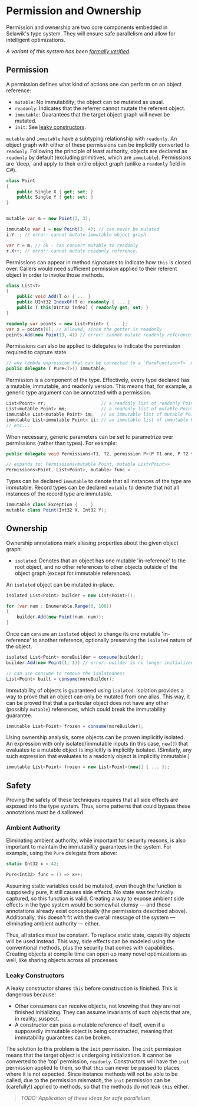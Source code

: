 # Permission and Ownership
Permission and ownership are two core components embedded in Selawik's type system. They will ensure safe parallelism and allow for intelligent optimizations.  

*A variant of this system has been [formally verified](https://www.microsoft.com/en-us/research/publication/uniqueness-and-reference-immutability-for-safe-parallelism).*

## Permission
A permission defines what kind of actions one can perform on an object reference:
- `mutable`: No immutability; the object can be mutated as usual.
- `readonly`: Indicates that the referrer cannot mutate the referent object.
- `immutable`: Guarantees that the target object graph will never be mutated.
- `init`: See [leaky constructors](#leaky-constructors).

`mutable` and `immutable` have a subtyping relationship with `readonly`. An object graph with either of these permissions can be implicitly converted to `readonly`. Following the principle of least authority, objects are declared as `readonly` by default (excluding primitives, which are `immutable`). Permissions are 'deep,' and apply to their entire object graph (unlike a `readonly` field in C#).

```cs
class Point
{
    public Single X { get; set; }
    public Single Y { get; set; }
}


mutable var m = new Point(3, 3);

immutable var i = new Point(3, 4); // can never be mutated
i.Y--; // error: cannot mutate immutable object graph.

var r = m; // ok - can convert mutable to readonly
r.X++; // error: cannot mutate readonly reference.
```

Permissions can appear in method signatures to indicate how `this` is closed over. Callers would need sufficient permission applied to their referent object in order to invoke those methods.

```cs
class List<T>
{
    public void Add(T o) { ... }
    public UInt32 IndexOf(T o) readonly { ... }
    public T this[UInt32 index] { readonly get; set; }
}

readonly var points = new List<Point> { ... };
var x = points[0]; // allowed, since the getter is readonly
points.Add(new Point(3, 4)) // error: cannot mutate readonly reference.
```

Permissions can also be applied to delegates to indicate the permission required to capture state.
```cs
// any lambda expression that can be converted to a `PureFunction<T>` must only capture immutable state.
public delegate T Pure<T>() immutable; 
```

Permission is a component of the type. Effectively, every type declared has a mutable, immutable, and readonly version. This means that, for example, a generic type argument can be annotated with a permission.
```cs
List<Point> rr;                     // a readonly list of readonly Points.
List<mutable Point> mm;             // a readonly list of mutable Points.
immutable List<mutable Point> im;   // an immutable list of mutable Points.
immutable List<immutable Point> ii; // an immutable list of immutable Points.
// etc...
```

When necessary, generic parameters can be set to parametrize over permissions (rather than types). For example:
```cs
public delegate void Permissions<T1, T2, permission P>(P T1 one, P T2 two);

// expands to: Permissions<mutable Point, mutable List<Point>>
Permissions<Point, List<Point>, mutable> func = ...
```

Types can be declared `immutable` to denote that all instances of the type are immutable. Record types can be declared `mutable` to denote that not all instances of the record type are immutable.
```cs
immutable class Exception { ... }
mutable class Point(Int32 X, Int32 Y);
```

## Ownership
Ownership annotations mark aliasing properties about the given object graph:
- `isolated`: Denotes that an object has one mutable 'in-reference' to the root object, and no other references to other objects outside of the object graph (except for immutable references).

An `isolated` object can be mutated in-place.
```cs
isolated List<Point> builder = new List<Point>();

for (var num : Enumerable.Range(0, 100))
{
    builder.Add(new Point(num, num));
}
```

Once can `consume` an `isolated` object to change its one mutable 'in-reference' to another reference, optionally preserving the `isolated` nature of the object.
```cs
isolated List<Point> moreBuilder = consume(builder);
builder.Add(new Point(1, 1)) // error: builder is no longer initialized to a value

// can use consume to remove the isolatedness
List<Point> built = consume(moreBuilder);
```

Immutability of objects is guaranteed using `isolated`. Isolation provides a way to prove that an object can only be mutated from one alias. This way, it can be proved that that a particular object does not have any other (possibly `mutable`) references, which could break the immutability guarantee.
```cs
immutable List<Point> frozen = consume(moreBuilder);
```

Using ownership analysis, some objects can be proven implicitly isolated. An expression with only isolated/immutable inputs (in this case, `new[]`) that evaluates to a mutable object is implicitly is implicitly isolated. (Similarly, any such expression that evaluates to a readonly object is implicitly immutable.) 
```cs
immutable List<Point> frozen = new List<Point>(new[] { ... });
```

## Safety
Proving the safety of these techniques requires that all side effects are exposed into the type system. Thus, some patterns that could bypass these annotations must be disallowed.

### Ambient Authority
Eliminating ambient authority, while important for security reasons, is also important to maintain the immutability guarantees in the system. For example, using the `Pure` delegate from above:

```cs
static Int32 x = 42;

Pure<Int32> func = () => x++;
```

Assuming static variables could be mutated, even though the function is supposedly pure, it still causes side effects. No state was technically captured, so this function is valid. Creating a way to expose ambient side effects in the type system would be somewhat clumsy — and those annotations already exist conceptually (the permissions described above). Additionally, this doesn't fit with the overall message of the system — eliminating ambient authority — either. 

Thus, all statics must be constant. To replace static state, capability objects will be used instead. This way, side effects can be modeled using the conventional methods, plus the security that comes with capabilities. Creating objects at compile time can open up many novel optimizations as well, like sharing objects across all processes.

### Leaky Constructors
A leaky constructor shares `this` before construction is finished. This is dangerous because:
- Other consumers can receive objects, not knowing that they are not finished initializing. They can assume invariants of such objects that are, in reality, suspect.
- A constructor can pass a mutable reference of itself, even if a supposedly immutable object is being constructed, meaning that immutability guarantees can be broken.

The solution to this problem is the `init` permission. The `init` permission means that the target object is undergoing initialization. It cannot be converted to the 'top' permission, `readonly`. Constructors will have the `init` permission applied to them, so that `this` can never be passed to places where it is not expected. Since instance methods will not be able to be called, due to the permission mismatch, the `init` permission can be (carefully!) applied to methods, so that the methods do not leak `this` either.

> *TODO: Application of these ideas for safe parallelism*

